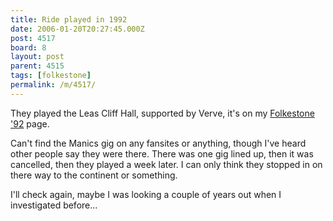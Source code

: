 ```yaml
---
title: Ride played in 1992
date: 2006-01-20T20:27:45.000Z
post: 4517
board: 8
layout: post
parent: 4515
tags: [folkestone]
permalink: /m/4517/
---
```

They played the Leas Cliff Hall, supported by Verve, it's on my <a href="http://www.folkestonegerald.com/1992/">Folkestone '92</a> page. 

Can't find the Manics gig on any fansites or anything, though I've heard other people say they were there. There was one gig lined up, then it was cancelled, then they played a week later. I can only think they stopped in on there way to the continent or something.

I'll check again, maybe I was looking a couple of years out when I investigated before...
